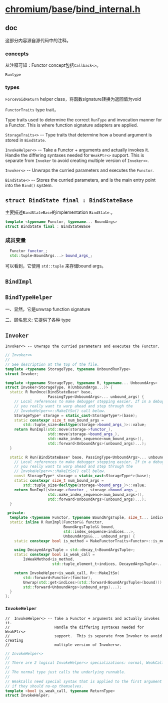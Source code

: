 # [chromium](https://github.com/chromium/chromium)/[base](https://github.com/chromium/chromium/tree/main/base)/**[bind_internal.h](https://github.com/chromium/chromium/blob/main/base/bind_internal.h)**



## doc

这部分内容源自源代码中的注释。

### concepts

从注释可知：Functor concept包括`Callback<>`。

`Runtype` 
### types

`ForceVoidReturn` helper class，将函数signature转换为返回值为void



`FunctorTraits` type trait，

Type traits used to determine the correct `RunType` and      invocation manner for a Functor.  This is where function signature adapters are applied.


`StorageTraits<>` -- Type traits that determine how a bound argument is stored in `BindState`.


`InvokeHelper<>` -- Take a Functor + arguments and actually invokes it. Handle the differing syntaxes needed for `WeakPtr<>` support.  This is separate from `Invoker` to avoid creating multiple version of `Invoker<>`.


`Invoker<>` -- Unwraps the curried parameters and executes the `Functor`.

`BindState<>` -- Stores the curried parameters, and is the main entry point into the `Bind()` system.







## `struct BindState final : BindStateBase` 

主要描述`BindStateBase`的implementation `BindState` 。

```C++
template <typename Functor, typename... BoundArgs>
struct BindState final : BindStateBase 
```

### 成员变量

```C++
  Functor functor_;
  std::tuple<BoundArgs...> bound_args_;
```

可以看到，它使用 `std::tuple` 来存储bound args。

## `BindImpl`

## `BindTypeHelper`

一、显然，它是unwrap function signature

二、顾名思义: 它提供了各种 type





## `Invoker`

```
Invoker<> -- Unwraps the curried parameters and executes the Functor.
```

```C++
// Invoker<>
//
// See description at the top of the file.
template <typename StorageType, typename UnboundRunType>
struct Invoker;

template <typename StorageType, typename R, typename... UnboundArgs>
struct Invoker<StorageType, R(UnboundArgs...)> {
  static R RunOnce(BindStateBase* base,
                   PassingType<UnboundArgs>... unbound_args) {
    // Local references to make debugger stepping easier. If in a debugger,
    // you really want to warp ahead and step through the
    // InvokeHelper<>::MakeItSo() call below.
    StorageType* storage = static_cast<StorageType*>(base);
    static constexpr size_t num_bound_args =
        std::tuple_size<decltype(storage->bound_args_)>::value;
    return RunImpl(std::move(storage->functor_),
                   std::move(storage->bound_args_),
                   std::make_index_sequence<num_bound_args>(),
                   std::forward<UnboundArgs>(unbound_args)...);
  }

  static R Run(BindStateBase* base, PassingType<UnboundArgs>... unbound_args) {
    // Local references to make debugger stepping easier. If in a debugger,
    // you really want to warp ahead and step through the
    // InvokeHelper<>::MakeItSo() call below.
    const StorageType* storage = static_cast<StorageType*>(base);
    static constexpr size_t num_bound_args =
        std::tuple_size<decltype(storage->bound_args_)>::value;
    return RunImpl(storage->functor_, storage->bound_args_,
                   std::make_index_sequence<num_bound_args>(),
                   std::forward<UnboundArgs>(unbound_args)...);
  }

 private:
  template <typename Functor, typename BoundArgsTuple, size_t... indices>
  static inline R RunImpl(Functor&& functor,
                          BoundArgsTuple&& bound,
                          std::index_sequence<indices...>,
                          UnboundArgs&&... unbound_args) {
    static constexpr bool is_method = MakeFunctorTraits<Functor>::is_method;

    using DecayedArgsTuple = std::decay_t<BoundArgsTuple>;
    static constexpr bool is_weak_call =
        IsWeakMethod<is_method,
                     std::tuple_element_t<indices, DecayedArgsTuple>...>();

    return InvokeHelper<is_weak_call, R>::MakeItSo(
        std::forward<Functor>(functor),
        Unwrap(std::get<indices>(std::forward<BoundArgsTuple>(bound)))...,
        std::forward<UnboundArgs>(unbound_args)...);
  }
};
```



### `InvokeHelper`

```
//  InvokeHelper<> -- Take a Functor + arguments and actually invokes it.
//                    Handle the differing syntaxes needed for WeakPtr<>
//                    support.  This is separate from Invoker to avoid creating
//                    multiple version of Invoker<>.
```




```c++
// InvokeHelper<>
//
// There are 2 logical InvokeHelper<> specializations: normal, WeakCalls.
//
// The normal type just calls the underlying runnable.
//
// WeakCalls need special syntax that is applied to the first argument to check
// if they should no-op themselves.
template <bool is_weak_call, typename ReturnType>
struct InvokeHelper;
```

